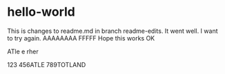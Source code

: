 # hello-world


This is changes to readme.md in branch readme-edits.
It went well.
I want to try again.
AAAAAAAA
FFFFF
Hope this works OK

ATle e rher

123
456ATLE
789TOTLAND

